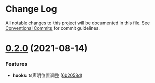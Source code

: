 # Change Log

All notable changes to this project will be documented in this file.
See [Conventional Commits](https://conventionalcommits.org) for commit guidelines.

# [0.2.0](https://github.com/qinglongs/front-knowledge-precipitation/compare/l-hooks@0.1.1...l-hooks@0.2.0) (2021-08-14)


### Features

* **hooks:** ts声明位置调整 ([6b2058d](https://github.com/qinglongs/front-knowledge-precipitation/commit/6b2058d443904be80a51c1cebe103798f012a896))
